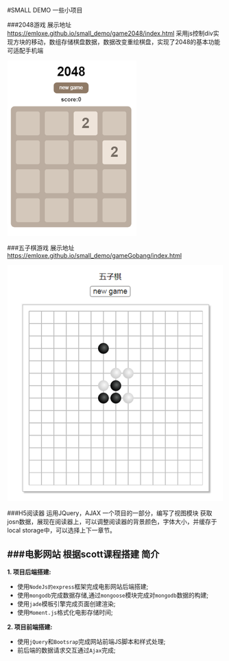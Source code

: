 #SMALL DEMO
一些小项目

###2048游戏
展示地址 https://emloxe.github.io/small_demo/game2048/index.html
采用js控制div实现方块的移动，数组存储棋盘数据，数据改变重绘棋盘，实现了2048的基本功能
可适配手机端

![images](./2048.png)

###五子棋游戏
展示地址 https://emloxe.github.io/small_demo/gameGobang/index.html

![images](./gobang.png)


###H5阅读器
运用JQuery，AJAX
一个项目的一部分，编写了视图模块
获取josn数据，展现在阅读器上，可以调整阅读器的背景颜色，字体大小，并缓存于local storage中，可以选择上下一章节。



###电影网站
根据scott课程搭建
简介
-----
**1. 项目后端搭建:**
  * 使用`NodeJs的express`框架完成电影网站后端搭建;
  * 使用`mongodb`完成数据存储,通过`mongoose`模块完成对`mongodb`数据的构建;
  * 使用`jade`模板引擎完成页面创建渲染;
  * 使用`Moment.js`格式化电影存储时间;

**2. 项目前端搭建:**
  * 使用`jQuery`和`Bootsrap`完成网站前端JS脚本和样式处理;
  * 前后端的数据请求交互通过`Ajax`完成;










